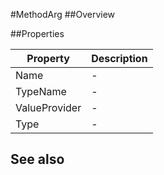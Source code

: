 #MethodArg
##Overview



##Properties
<table class="table table-condensed table-bordered">
    <thead>
<tr>
<th>Property</th>
<th>Description</th>
</tr>
</thead>
<tbody>
<tr><td>Name</td><td> - </td></tr>
<tr><td>TypeName</td><td> - </td></tr>
<tr><td>ValueProvider</td><td> - </td></tr>
<tr><td>Type</td><td> - </td></tr>
</tbody></table>



## See also

